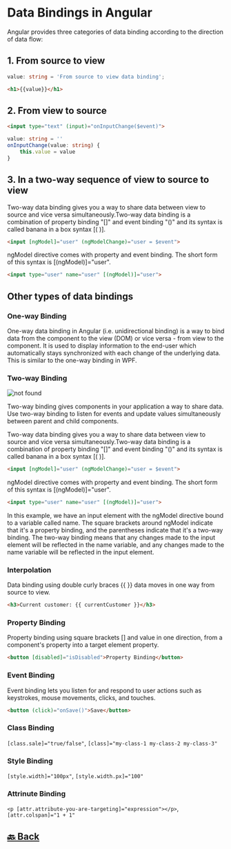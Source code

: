 <h1>Data Bindings in Angular</h1>

Angular provides three categories of data binding according to the direction of data flow:

<h2>1. From source to view</h2>

```ts
value: string = 'From source to view data binding';
```
```html
<h1>{{value}}</h1>
```

<h2>2. From view to source</h2>

```html
<input type="text" (input)="onInputChange($event)">
```
```ts
value: string = ''
onInputChange(value: string) {
    this.value = value
}
```

<h2>3. In a two-way sequence of view to source to view</h2>

Two-way data binding gives you a way to share data between view to source and vice versa simultaneously.Two-way data binding is a combination of property binding "[]" and event binding "()" and its syntax is called banana in a box syntax [( )].

```html
<input [ngModel]="user" (ngModelChange)="user = $event">
```
ngModel directive comes with property and event binding. The short form of this syntax is [(ngModel)]="user".

```html
<input type="user" name="user" [(ngModel)]="user">
```

<h2>Other types of data bindings</h2>

<h3>One-way Binding</h3>

One-way data binding in Angular (i.e. unidirectional binding) is a way to bind data from the component to the view (DOM) or vice versa - from view to the component. It is used to display information to the end-user which automatically stays synchronized with each change of the underlying data. This is similar to the one-way binding in WPF.

<h3>Two-way Binding</h3>

<img src="https://images.surferseo.art/42276c9f-580d-4b70-b137-9dcde970354f.png" alt="not found">

Two-way binding gives components in your application a way to share data. Use two-way binding to listen for events and update values simultaneously between parent and child components.

Two-way data binding gives you a way to share data between view to source and vice versa simultaneously.Two-way data binding is a combination of property binding "[]" and event binding "()" and its syntax is called banana in a box syntax [( )].

```html
<input [ngModel]="user" (ngModelChange)="user = $event">
```
ngModel directive comes with property and event binding. The short form of this syntax is [(ngModel)]="user".

```html
<input type="user" name="user" [(ngModel)]="user">
```

In this example, we have an input element with the ngModel directive bound to a variable called name. The square brackets around ngModel indicate that it's a property binding, and the parentheses indicate that it's a two-way binding. The two-way binding means that any changes made to the input element will be reflected in the name variable, and any changes made to the name variable will be reflected in the input element.


<h3>Interpolation</h3>

Data binding using double curly braces {{ }} data moves in one way from source to view.

```html
<h3>Current customer: {{ currentCustomer }}</h3>
```

<h3>Property Binding</h3>

Property binding using square brackets [] and value in one direction, from a component's property into a target element property.

```html
<button [disabled]="isDisabled">Property Binding</button>
```

<h3>Event Binding</h3>

Event binding lets you listen for and respond to user actions such as keystrokes, mouse movements, clicks, and touches.

```html
<button (click)="onSave()">Save</button>
```

<h3>Class Binding</h3>

 `[class.sale]="true/false"`,  `[class]="my-class-1 my-class-2 my-class-3"`

<h3>Style Binding</h3>

 `[style.width]="100px"`, `[style.width.px]="100"`

<h3>Attrinute Binding</h3>

`<p [attr.attribute-you-are-targeting]="expression"></p>`, `[attr.colspan]="1 + 1"`

<h2><a href="https://github.com/sanjay9616/Angular/blob/master/README.md"> 🔙 Back</a></h2>
